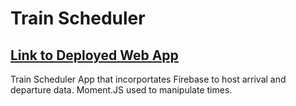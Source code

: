 # Train Scheduler

## [Link to Deployed Web App](https://mreed5168.github.io/GifTastic/ "ChooChooCheeChee")

Train Scheduler App that incorportates Firebase to host arrival and departure data. Moment.JS used to manipulate times. 